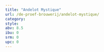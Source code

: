 ```yaml
---
title: "Andelot Mystique"
url: /de-proef-brouwerij/andelot-mystique/
category: 
style: 
abv: 8.5
ibu: 0
srm: 0
upc: 0
---
```



